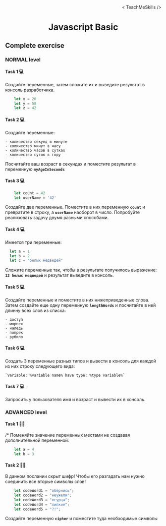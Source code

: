


<p align='right'>< TeachMeSkills /></p>
<h1 align='center'>Javascript Basic</h1>

## Complete exercise

### NORMAL level

#### Task 1 💻

Создайте переменные, затем сложите их и выведите результат в консоль разработчика.

```javascript
    let x = 20
    let y = 58
    let z = 42
```

#### Task 2 💻

Создайте переменные:

    - количество секунд в минуте
    - количество минут в часу
    - количество часов в сутках
    - количество суток в году
    
Посчитайте ваш возраст в секундах и поместите результат в переменную **`myAgeInSeconds`**

#### Task 3 💻

```javascript
    let count = 42
    let userName = '42'
```

Создайте две переменные. Поместите в них переменную **`count`** и превратите в строку, а **`userName`** наоборот в число. Попробуйте реализовать задачу двумя разными способами.

#### Task 4 💻
Имеется три переменные:

```javascript
  let a = 1
  let b = 2
  let c = "белых медведей"
```

Сложите переменные так, чтобы в результате получилось выражение: **`12 белых медведей`** и результат выведите в консоль.

#### Task 5 💻

Создайте переменные и поместите в них нижеприведенные слова. Затем создайте еще одну переменную **`lengthWords`** и посчитайте в ней длинну всех слов из списка:

    - доступ 
    - морпех
    - наледь
    - попрек
    - рубило


#### Task 6 💻
    
Создать 3 переменные разных типов и вывести в консоль для каждой из них строку следующего вида:    

    `Variable: %variable name% have type: %type variable%`

#### Task 7 💻

Запросить у пользователя имя и возраст и вывести их в консоль.

### ADVANCED level

#### Task 1 👨‍🏫 
/*
Поменяйте значение переменных местами не создавая дополнительной переменной:

```javascript
    let a = 4
    let b = 3
```

#### Task 2 👨‍🏫 

В данном послании скрыт шифр! Чтобы его разгадать нам нужно соединить все вторые символы слов!

```javascript
    let codeWord1 = "обернись";
    let codeWord2 = "неужели";
    let codeWord3 = "огурцы";
    let codeWord4 = "липкие";
    let codeWord5 = "?!";
```

Создайте переменную **`cipher`** и поместите туда необходимые символы
